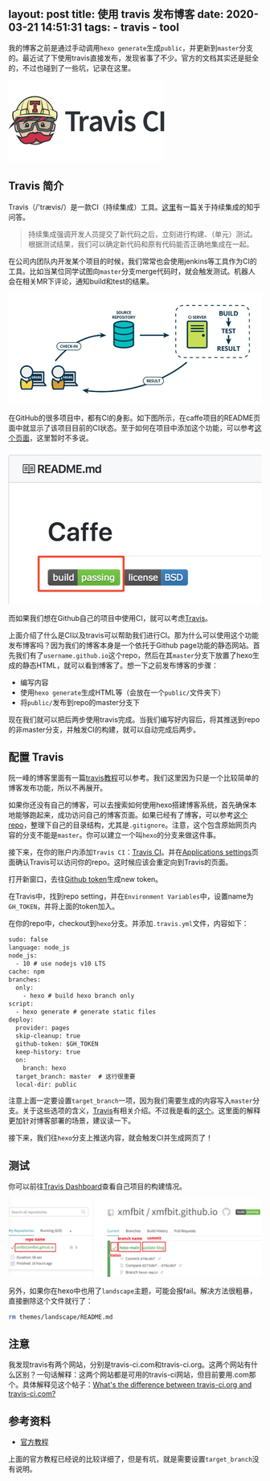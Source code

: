 layout: post
title: 使用 travis 发布博客
date: 2020-03-21 14:51:31
tags:
    - travis
    - tool
---

我的博客之前是通过手动调用`hexo generate`生成`public`，并更新到`master`分支的。最近试了下使用travis直接发布，发现省事了不少。官方的文档其实还是挺全的，不过也碰到了一些坑，记录在这里。

![travis logo](/img/travis_logo.png)
<!-- more -->

## Travis 简介

Travis（/'trævis/）是一款CI（持续集成）工具。[这里](https://www.zhihu.com/question/23444990)有一篇关于持续集成的知乎问答。

> 持续集成强调开发人员提交了新代码之后，立刻进行构建、（单元）测试。根据测试结果，我们可以确定新代码和原有代码能否正确地集成在一起。

在公司内团队内开发某个项目的时候，我们常常也会使用jenkins等工具作为CI的工具。比如当某位同学试图向`master`分支merge代码时，就会触发测试。机器人会在相关MR下评论，通知build和test的结果。

![什么是持续集成](/img/what_is_ci.jpg)

在GitHub的很多项目中，都有CI的身影。如下图所示，在caffe项目的README页面中就显示了该项目目前的CI状态。至于如何在项目中添加这个功能，可以参考[这个页面](https://developer.github.com/v3/repos/statuses/)，这里暂时不多说。

![caffe example](/img/caffe_build_status.png)

而如果我们想在Github自己的项目中使用CI，就可以考虑[Travis](https://travis-ci.org/)。

上面介绍了什么是CI以及travis可以帮助我们进行CI。那为什么可以使用这个功能发布博客吗？因为我们的博客本身是一个依托于Github page功能的静态网站。首先我们有了`username.github.io`这个repo，然后在其`master`分支下放置了hexo生成的静态HTML，就可以看到博客了。想一下之前发布博客的步骤：

- 编写内容
- 使用`hexo generate`生成HTML等（会放在一个`public/`文件夹下）
- 将`public/`发布到repo的master分支下

现在我们就可以把后两步使用travis完成。当我们编写好内容后，将其推送到repo的非master分支，并触发CI的构建，就可以自动完成后两步。

## 配置 Travis

阮一峰的博客里面有一篇[travis教程](http://www.ruanyifeng.com/blog/2017/12/travis_ci_tutorial.html)可以参考。我们这里因为只是一个比较简单的博客发布功能，所以不再展开。

如果你还没有自己的博客，可以去搜索如何使用hexo搭建博客系统，首先确保本地能够跑起来，成功访问自己的博客页面。如果已经有了博客，可以参考[这个repo](https://github.com/hexojs/hexo-starter)，整理下自己的目录结构，尤其是`.gitignore`。注意，这个包含原始网页内容的分支不能是`master`。你可以建立一个叫`hexo`的分支来做这件事。

接下来，在你的账户内添加`Travis CI`：[Travis CI](https://github.com/marketplace/travis-ci)。并在[Applications settings](https://github.com/settings/installations)页面确认Travis可以访问你的repo。这时候应该会重定向到Travis的页面。

打开新窗口，去往[Github token](https://github.com/settings/tokens)生成new token。

在Travis中，找到repo setting，并在`Environment Variables`中，设置name为`GH_TOKEN`，并将上面的token加入。

在你的repo中，checkout到`hexo`分支。并添加`.travis.yml`文件，内容如下：

```
sudo: false
language: node_js
node_js:
  - 10 # use nodejs v10 LTS
cache: npm
branches:
  only:
    - hexo # build hexo branch only
script:
  - hexo generate # generate static files
deploy:
  provider: pages
  skip-cleanup: true
  github-token: $GH_TOKEN
  keep-history: true
  on:
    branch: hexo
  target_branch: master  # 这行很重要
  local-dir: public
```

注意上面一定要设置`target_branch`一项，因为我们需要生成的内容写入`master`分支。关于这些选项的含义，[Travis](https://docs.travis-ci.com/user/deployment/pages/)有相关介绍。不过我是看的[这个](https://bookdown.org/yihui/blogdown/travis-github.html)。这里面的解释更加针对博客部署的场景，建议读一下。

接下来，我们往`hexo`分支上推送内容，就会触发CI并生成网页了！

## 测试

你可以前往[Travis Dashboard](https://travis-ci.com/dashboard)查看自己项目的构建情况。

![travis dashboard](/img/travis_pane.png)

另外，如果你在hexo中也用了`landscape`主题，可能会报fail。解决方法很粗暴，直接删除这个文件就行了：

``` bash
rm themes/landscape/README.md
```

## 注意

我发现travis有两个网站，分别是travis-ci.com和travis-ci.org。这两个网站有什么区别？一句话解释：这两个网站都是可用的travis-ci网站，但目前要用.com那个。具体解释见这个帖子：[What's the difference between travis-ci.org and travis-ci.com?](https://devops.stackexchange.com/questions/1201/whats-the-difference-between-travis-ci-org-and-travis-ci-com)

## 参考资料

- [官方教程](https://hexo.io/docs/github-pages)

上面的官方教程已经说的比较详细了，但是有坑，就是需要设置`target_branch`没有说明。